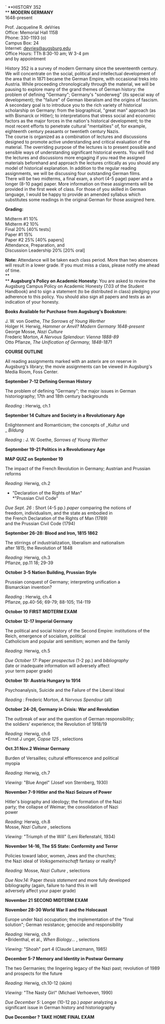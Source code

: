 ` **HISTORY 352  
** **MODERN GERMANY**  
1648-present  
  
Prof. Jacqueline R. deVries  
Office: Memorial Hall 115B  
Phone: 330-1193 (o)  
Campus Box: 24  
Internet: devries@augsburg.edu  
Office Hours: TTh 8:30-10 am; W 3-4 pm  
and by appointment  
  
  
History 352 is a survey of modern Germany since the seventeenth century. We
will concentrate on the social, political and intellectual development of the
area that in 1871 became the German Empire, with occasional treks into
Austria. While proceeding chronologically through the material, we will be
pausing to explore many of the grand themes of German history: the problem of
defining  "Germany"; Germany's "sonderweg" (its special way of development);
the "failure" of German liberalism and the origins of fascism. A secondary
goal is to introduce you to the rich variety of historical scholarship on
Germany: from the biographical, "great man" approach (as with Bismarck or
Hitler); to interpretations that stress social and economic factors as the
major forces in the nation's historical development; to the most recent
efforts to penetrate cultural "mentalities" of, for example, eighteenth
century peasants or twentieth century Nazis.  
The course is organized as a combination of lectures and discussions designed
to promote active understanding and critical evaluation of the material. The
overriding purpose of the lectures is to present possible and sensible ways of
understanding significant historical events. You will find the lectures and
discussions more engaging if you read the assigned materials beforehand and
approach the lectures critically as you should any model of historical
explanation. In addition to the regular reading assignments, we will be
discussing four outstanding German films.  
There will be two midterms, a final exam, a short (4-5 page) paper and a
longer (8-10 page) paper. More information on these assignments will be
provided in the first week of class. For those of you skilled in German
language, I would be happy to provide an amended syllabus which substitutes
some readings in the original German for those assigned here.  
  
**Grading:**  
  
Midterm #1 10%  
Midterm #2 10%  
Final 20% [40% tests]  
Paper #1 15%  
Paper #2 25% [40% papers]  
Attendance, Preparation, and  
Discussion Leadership 20% [20% oral]  
  
**Note:** Attendance will be taken each class period. More than two absences
will result in a lower grade. If you must miss a class, please notify me ahead
of time.  
**  
** **Augsburg's Policy on Academic Honesty:** You are asked to review the
Augsburg Campus Policy on Academic Honesty (7.03 of the Student Handbook) and
to sign a statement (to be distributed in class) pledging your adherence to
this policy. You should also sign all papers and tests as an indication of
your honesty.  
  
  
**Books Available for Purchase from Augsburg's Bookstore:**  
  
J. W. von Goethe, _The Sorrows of Young Werther_  
Holger H. Herwig, _Hammer or Anvil? Modern Germany 1648-present_  
George Mosse, _Nazi Culture_  
Frederic Morton, _A Nervous Splendour: Vienna 1888-89_  
Otto Pflanze, _The Unification of Germany, 1848-1871_  
  
  
**COURSE OUTLINE**  
  
All reading assignments marked with an asterix are on reserve in Augsburg's
library; the movie assignments can be viewed in Augsburg's Media Room, Foss
Center.  
  
  
**September 7-12 Defining German History**  
  
The problem of defining  "Germany"; the major issues in German historiography;
17th and 18th century backgrounds  
  
_Reading_ : Herwig, ch.1  
  
**September 14 Culture and Society in a Revolutionary Age**  
  
Enlightenment and Romanticism; the concepts of _Kultur und  
_ _Bildung_  
  
_Reading_ : J. W. Goethe, _Sorrows of Young Werther_  
  
**September 19-21 Politics in a Revolutionary Age**  
  
**MAP QUIZ on September 19**  
  
The impact of the French Revolution in Germany; Austrian and Prussian reforms  
  
_Reading:_ Herwig, ch.2  
* "Declaration of the Rights of Man"  
*"Prussian Civil Code"  
  
_Due Sept. 26_ : Short (4-5 pp.) _paper_ comparing the notions of  
freedom, individualism, and the state as embodied in  
the French Declaration of the Rights of Man (1789)  
and the Prussian Civil Code (1794)  
  
**September 26-28: Blood and Iron, 1815 1862**  
  
The stirrings of industrialization, liberalism and nationalism  
after 1815; the Revolution of 1848  
  
_Reading:_ Herwig, ch.3  
Pflanze, pp.11 18; 29-39  
  
**October 3-5 Nation Building, Prussian Style**  
  
Prussian conquest of Germany; interpreting unification a  
Bismarckian invention?  
  
_Reading_ : Herwig, ch.4  
Pflanze, pp.40-56; 69-79; 88-105; 114-119  
  
**October 10** **FIRST MIDTERM EXAM**  
  
  
**October 12-17 Imperial Germany**  
  
The political and social history of the Second Empire: institutions of the
Reich, emergence of socialism, political  
Catholicism and popular anti semitism; women and the family  
  
_Reading:_ Herwig, ch.5  
  
_Due October 17:_ Paper _prospectus_ (1-2 pp.) and _bibliography_  
(late or inadequate information will adversely affect  
your term paper grade)  
  
**October 19: Austria Hungary to 1914**  
  
Psychoanalysis, Suicide and the Failure of the Liberal Ideal  
  
_Reading_ : Frederic Morton, _A Nervous Spendour_ (all)  
  
  
**October 24-26, Germany in Crisis: War and Revolution**  
  
The outbreak of war and the question of German responsibility;  
the soldiers' experience; the Revolution of 1918/19  
  
_Reading:_ Herwig, ch.6  
*Ernst J unger, _Copse 125_ , selections  
  
**Oct.31 Nov.2 Weimar Germany**  
  
Burden of Versailles; cultural efflorescence and political  
myopia  
  
_Reading:_ Herwig, ch.7  
  
_Viewing:_ "Blue Angel" (Josef von Sternberg, 1930)  
  
**November 7-9 Hitler and the Nazi Seizure of Power**  
  
Hitler's biography and ideology; the formation of the Nazi  
party; the collapse of Weimar; the consolidation of Nazi  
power  
  
_Reading:_ Herwig, ch.8  
Mosse, _Nazi Culture_ , selections  
  
_Viewing:_ "Triumph of the Will" (Leni Riefenstahl, 1934)  
  
**November 14-16, The SS State: Conformity and Terror**  
  
Policies toward labor, women, Jews and the churches;  
the Nazi ideal of _Volksgemeinschaft_ fantasy or reality?  
  
_Reading:_ Mosse, _Nazi Culture_ , selections  
  
_Due Nov.14:_ Paper _thesis statement_ and more fully developed  
bibliography (again, failure to hand this in will  
adversely affect your paper grade)  
  
**November 21** **SECOND MIDTERM EXAM**  
  
**November 28-30 World War II and the Holocaust**  
  
Europe under Nazi occupation; the implementation of the  "final  
solution"; German resistance; genocide and responsibility  
  
_Reading:_ Herwig, ch.9  
*Bridenthal, et al., _When Biology..._ , selections   
  
_Viewing:_ "Shoah" part 4 (Claude Lanzmann, 1985)  
  
**December 5-7 Memory and Identity in Postwar Germany**  
  
The two Germanies; the lingering legacy of the Nazi past; revolution of 1989
and prospects for the future  
  
_Reading:_ Herwig, ch.10-12 (skim)  
  
_Viewing:_ "The Nasty Girl" (Michael Verhoeven, 1990)  
  
_Due December 5:_ Longer (10-12 pp.) _paper_ analyzing a  
significant issue in German history and historiography  
  
**Due December ?** **TAKE HOME FINAL EXAM**  

